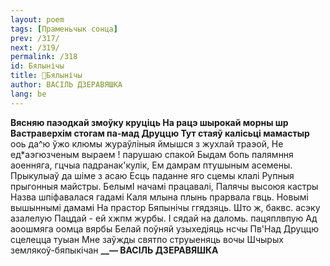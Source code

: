 ```yaml
---
layout: poem
tags: [Праменьчык сонца]
prev: /317/
next: /319/
permalink: /318
id: Бялынічы
title: 🚧Бялынічы
author: ВАСІЛЬ ДЗЕРАВЯШКА
lang: be
---
```



**Вясняю паэодкай змоўку круціць На рацэ шырокай морны шр Вастраверхім стогам па-мад Друццю Тут стаяў калісьці мамастыр**
ооь да^ю ўжо клюмы жураўліныя ймышся з жухлай траэой, Не ед*аэгюзченым выраем
! парушаю спакой
Быдам бопь палямння аоенняга, гцчыа падранак'кулік,
Ем дамрам птушыным асемены. Прыкулыаў да шіме з асаю
Есць паданне яго сцемы клалі Рупныя прыгонныя майстры. БелымІ начамі працавалі, Палячы высоюя кастры
Назва шпіфавалася гадамі Каля млына плынь прарвала гвць.
Новымі вышыннымі дамамі На прастор Бяпынічы ггядзяць.
Што ж, баквс. асэку азалелую Пацдай - ей хжпм журбы. I сядай на даломь. пацяплвпую Ад аоошмяга оомца вярбы
Белай поўняй узыхедіяць нсчы
Пв'Над Друццю сцелецца туыан
Мне заўжды святпо струыеняць вочы
Шчырых землякоў-бяпыкічан
**__— ВАСІЛЬ ДЗЕРАВЯШКА**
